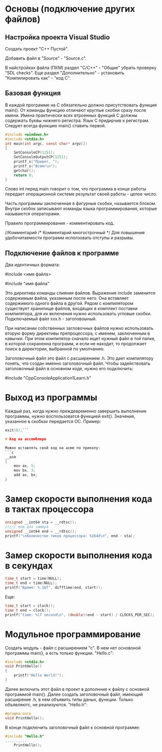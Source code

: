 # Основы (подключение других файлов)

## Настройка проекта Visual Studio

Создать проект "С++ Пустой".

Добавить файл в "Source" - "Source.c".

В найстройках файла (ПКМ) раздел "C/C++" - "Общие" убрать проверку "SDL checks". Еще раздел "Дополнительно" - установить "Компилировать как" - "код С".

## Базовая функция

В каждой программе на C обязательно должно присутствовать функция main(). От команды функцию отличают круглые скобки сразу после имени. Имена практически всех втроенных функций С должны содержать буквы нижнего регистра. Язык С придирчив к регистрам. Следует всегда функцию main() ставить первой.
```c
#include <windows.h>
#include <stdio.h>
int main(int argc, const char* argv[])
{
	SetConsoleCP(1251);
    SetConsoleOutputCP(1251);
	printf_s("Привет, ");
	printf_s("Всем!\n");	
	getchar();
	return 0;
}
```
Слово int перед main говорит о том, что программа в конце работы передает операционной системе результат своей работы - целое число.

Часть программы заключенная в фигурные скобки, называется блоком. Внутри скобок записывают команды языка программирования, которые называются операторами.

Правило программирования - комментировать код.

//Комментарий
/* Комментарий 
многострочный */
Для повышения удобочитаемости программ исползовать отступы и разрывы.

## Подключение файлов к программе

Два идентичных формата:

#include <имя файла>

#include "имя файла"

Это директива команды слияния файлов. Выражение include заменится содержимым файла, указанным после него. Она вставляет содержимого одного файла в другой. Рядом с компилятором существует хранилище файлов, входящих в комплект поставки компилятора, для их включения нужно использовать угловые скобки. Подключаемый файл xxx.h - заголовоыный.

При написании собственных загловочных файлов нужно использовать вторую форму директивы препроцессора, с именем, заключенным в кавычки. При этом компилятор сначало ищет нужный файл в той папке, в которой сохраненна программ, и если не находит, то продолжает поиск в директории, выбранной по умолчанию.

Заголовочный файл это файл с расширением .h. Это дает компилятору понять, что создан именно заголовочный файл. Чтобы задействовать заголовочный файл в основном коде, нужно его подключить:

#include "CppConsoleApplication1Learn.h"

# Выход из программы

Каждый раз, когда нужно преждевременно завершить выполнение программы, нужно воспользоватся функцией exit(). Значение, указанное в скобках передается ОС. Пример:
```c
exit(0);``` 

# Код на ассемблере 

Можно вставлять свой код на асме по приколу:
```c
__asm
{
    mov ax, 5;
    mov bx, 3;
    add ax, bx;
}
``` 

# Замер скорости выполнения кода в тактах процессора
```c
unsigned __int64 sta = __rdtsc();
///// код для замера
unsigned __int64 end = __rdtsc();
printf("\nКоличество тиков процессора: %I64d\n", end - sta);
```

# Замер скорости выполнения кода в секундах
```c
time_t start = time(NULL);
time_t end = time(NULL);
printf("Время: %.16f", difftime(end, start));
```
Еще:
```c
time_t start = clock();
time_t end = clock();
printf("time: %lf second\n", (double)(end - start) / CLOCKS_PER_SEC);
```

# Модульное программирование

Создать модуль - файл с расширением "с". В нем нет основоной программы main(), а есть только функции. "Hello.c":
```c
#include <stdio.h>
void PrintHello()
{
	printf("Hello World!");
}
```
Далее включить этот файл в проект в дополнние к файлу с основной программой main().
Далее создать заголовочный файл, имеющий расширение .h, в нем объявить типы даных, функции. Только объявляютс, не реализуются.
"Hello.h":
```c
#pragma once
void PrintHello();
```
В конце подключить заголовочный файл к основной программе:
```c
#include "Hello.h"
..........
    PrintHello();
```
